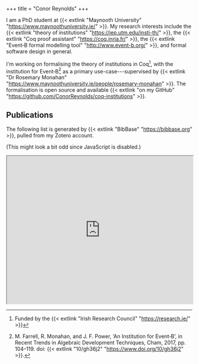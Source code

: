 +++
title = "Conor Reynolds"
+++

I am a PhD student at {{< extlink "Maynooth University" "https://www.maynoothuniversity.ie/" >}}. My research interests include the {{< extlink "theory of institutions" "https://iep.utm.edu/insti-th/" >}}, the {{< extlink "Coq proof assistant" "https://coq.inria.fr/" >}}, the {{< extlink "Event&#8209;B formal modelling tool" "http://www.event-b.org/" >}}, and formal software design in general.

I'm working on formalising the theory of institutions in Coq[^1], with the institution for Event&#8209;B[^2] as a primary use-case---supervised by {{< extlink "Dr Rosemary Monahan" "https://www.maynoothuniversity.ie/people/rosemary-monahan" >}}. The formalisation is open source and available {{< extlink "on my GitHub" "https://github.com/ConorReynolds/coq-institutions" >}}.

[^1]: Funded by the {{< extlink "Irish Research Council" "https://research.ie/" >}}
[^2]: M. Farrell, R. Monahan, and J. F. Power, ‘An Institution for Event&#8209;B’, in Recent Trends in Algebraic Development Techniques, Cham, 2017, pp. 104–119. doi: {{< extlink "10/gh36j2" "https://www.doi.org/10/gh36j2" >}}.

## Publications

The following list is generated by {{< extlink "BibBase" "https://bibbase.org" >}}, pulled from my Zotero account.

<script src="https://bibbase.org/show?bib=https%3A%2F%2Fapi.zotero.org%2Fusers%2F4711353%2Fcollections%2FI9IF6ZAC%2Fitems%3Fkey%3Df9heoAbFPXq4p3BWCaVpD9dF%26format%3Dbibtex%26limit%3D100&jsonp=1&hidemenu=true&urlLabel=url&sort=year&theme=default&css=https://cdn.jsdelivr.net/npm/bootstrap@4.5.3/dist/css/bootstrap.min.css"></script>
<noscript>
    <p>
        (This might look a bit odd since JavaScript is disabled.)
    </p>
    <iframe style="width: 100%; height: 400px" src="https://bibbase.org/show?bib=https%3A%2F%2Fapi.zotero.org%2Fusers%2F4711353%2Fcollections%2FI9IF6ZAC%2Fitems%3Fkey%3Df9heoAbFPXq4p3BWCaVpD9dF%26format%3Dbibtex%26limit%3D100"></iframe> 
</noscript>

